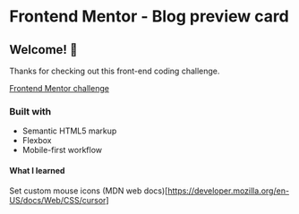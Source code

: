 # Frontend Mentor - Blog preview card

## Welcome! 👋

Thanks for checking out this front-end coding challenge.

[Frontend Mentor challenge](https://www.frontendmentor.io/challenges/blog-preview-card-ckPaj01IcS)

### Built with

- Semantic HTML5 markup
- Flexbox
- Mobile-first workflow

#### What I learned
Set custom mouse icons (MDN web docs)[https://developer.mozilla.org/en-US/docs/Web/CSS/cursor]
